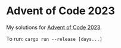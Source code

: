# Advent of Code 2023
My solutions for [Advent of Code 2023](https://adventofcode.com/2023).

To run: `cargo run --release [days...]`